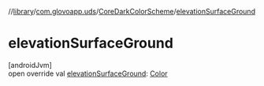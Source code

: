//[library](../../../index.md)/[com.glovoapp.uds](../index.md)/[CoreDarkColorScheme](index.md)/[elevationSurfaceGround](elevation-surface-ground.md)

# elevationSurfaceGround

[androidJvm]\
open override val [elevationSurfaceGround](elevation-surface-ground.md): [Color](https://developer.android.com/reference/kotlin/androidx/compose/ui/graphics/Color.html)
